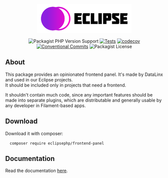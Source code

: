 <div style="text-align: center">

<img src="docs/assets/logo.svg" title="Eclipse" width="300px" alt="Eclipse"/>

![Packagist PHP Version Support](https://img.shields.io/packagist/php-v/eclipsephp/frontend-panel)
[![Tests](https://github.com/DataLinx/eclipsephp-frontend-panel/actions/workflows/test-runner.yml/badge.svg)](https://github.com/DataLinx/eclipsephp-frontend-panel/actions/workflows/test-runner.yml)
[![codecov](https://codecov.io/gh/DataLinx/eclipsephp-frontend-panel/graph/badge.svg?token=1HKSY5O6IW)](https://codecov.io/gh/DataLinx/eclipsephp-frontend-panel)
[![Conventional Commits](https://img.shields.io/badge/Conventional%20Commits-1.0.0-%23FE5196?logo=conventionalcommits&logoColor=white)](https://conventionalcommits.org)
![Packagist License](https://img.shields.io/packagist/l/eclipsephp/frontend-panel)

</div>

## About
This package provides an opinionated frontend panel. It's made by DataLinx and used in our Eclipse projects.  
It should be included only in projects that need a frontend.

It shouldn't contain much code, since any important features should be made into separate plugins, which are distributable and generally usable by any developer in Filament-based apps. 

## Download
Download it with composer:
```shell
  composer require eclipsephp/frontend-panel
````

## Documentation
Read the documentation [here](https://datalinx.github.io/eclipsephp-app/).
